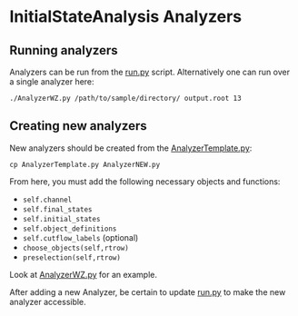 InitialStateAnalysis Analyzers
==============================

Running analyzers
-----------------

Analyzers can be run from the [run.py](../run.py) script. Alternatively one can run over a single analyzer
here:

```
./AnalyzerWZ.py /path/to/sample/directory/ output.root 13
```

Creating new analyzers
----------------------

New analyzers should be created from the [AnalyzerTemplate.py](AnalyzerTemplate.py):

```
cp AnalyzerTemplate.py AnalyzerNEW.py
```

From here, you must add the following necessary objects and functions:

* `self.channel`
* `self.final_states`
* `self.initial_states`
* `self.object_definitions`
* `self.cutflow_labels` (optional)
* `choose_objects(self,rtrow)`
* `preselection(self,rtrow)`

Look at [AnalyzerWZ.py](AnalyzerWZ.py) for an example.

After adding a new Analyzer, be certain to update [run.py](../run.py) to make the new analyzer accessible.
